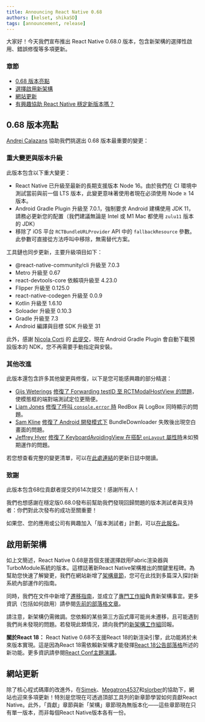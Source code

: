 ```yaml
---
title: Announcing React Native 0.68
authors: [kelset, shikaSD]
tags: [announcement, release]
---
```


大家好！今天我們宣布推出 React Native 0.68.0 版本，包含新架構的選擇性啟用、錯誤修復等多項更新。

### 章節

- [0.68 版本亮點](/blog/2022/03/30/version-068#highlights-of-068)
- [選擇啟用新架構](/blog/2022/03/30/version-068#opting-in-to-the-new-architecture)
- [網站更新](/blog/2022/03/30/version-068#website-updates)
- [有興趣協助 React Native 穩定新版本嗎？](/blog/2022/03/30/version-068#interested-in-helping-react-native-stabilize-new-releases)

<!--truncate-->

## 0.68 版本亮點

[Andrei Calazans](https://twitter.com/Andrei_Calazans) 協助我們挑選出 0.68 版本最重要的變更：

### 重大變更與版本升級

此版本包含以下重大變更：

- React Native 已升級至最新的長期支援版本 Node 16。由於我們在 CI 環境中測試當前與前一個 LTS 版本，此變更意味著使用者現在必須使用 Node ≥ 14 版本。
- Android Gradle Plugin 升級至 7.0.1，強制要求 Android 建構使用 JDK 11，請務必更新您的配置（我們建議無論是 Intel 或 M1 Mac 都使用 `zulu11` 版本的 JDK）
- 移除了 iOS 平台 `RCTBundleURLProvider` API 中的 `fallbackResource` 參數。此參數可直接從方法呼叫中移除，無需替代方案。

工具鏈也同步更新，主要升級項目如下：

- @react-native-community/cli 升級至 7.0.3
- Metro 升級至 0.67
- react-devtools-core 依賴項升級至 4.23.0
- Flipper 升級至 0.125.0
- react-native-codegen 升級至 0.0.9
- Kotlin 升級至 1.6.10
- Soloader 升級至 0.10.3
- Gradle 升級至 7.3
- Android 編譯與目標 SDK 升級至 31

此外，感謝 [Nicola Corti](https://github.com/cortinico) 的 [此提交](https://github.com/facebook/react-native/commit/bd7caa64f5d6ee5ea9484e92c3629c9ce711f73c)，現在 Android Gradle Plugin 會自動下載預設版本的 NDK，您不再需要手動指定與安裝。

### 其他改進

此版本還包含許多其他變更與修復，以下是您可能感興趣的部分精選：

- [Gijs Weterings](https://github.com/GijsWeterings) [修復了 Forwarding testID 至 RCTModalHostView 的問題](https://github.com/facebook/react-native/commit/5050e7eaa17cb417baf7c20eb5c4406cce6790a5)，使模態框的端對端測試定位更簡便。
- [Liam Jones](https://github.com/liamjones) [修復了呼叫 `console.error` 時](https://github.com/facebook/react-native/commit/9d2df5b8ae9) RedBox 與 LogBox 同時顯示的問題。
- [Sam Kline](https://github.com/samkline) [修復了 Android 開發模式下](https://github.com/facebook/react-native/commit/c8d823b9bd9619dfa1f5851af003cc24ba2e8830) BundleDownloader 失敗後出現空白畫面的問題。
- [Jeffrey Hyer](https://github.com/JeffreyHyer) [修復了 KeyboardAvoidingView 在搭配 `onLayout` 屬性時](https://github.com/facebook/react-native/commit/9c5e177a79c)未如預期運作的問題。

若您想查看完整的變更清單，可以在[此處連結](https://github.com/facebook/react-native/blob/main/CHANGELOG.md#0680)的更新日誌中閱讀。

### 致謝

此版本包含68位貢獻者提交的614次提交！感謝所有人！

我們也想感謝在穩定版0.68.0發布前幫助我們發現回歸問題的版本測試者與支持者：你們對此次發布的成功至關重要！

如果您、您的應用或公司有興趣加入「版本測試者」計劃，可以[在此報名](https://forms.gle/fPuPE1MZRDGWNqpd6)。

## 啟用新架構

如上文簡述，React Native 0.68是首個支援選擇啟用Fabric渲染器與TurboModule系統的版本。這標誌著新React Native架構推出的關鍵里程碑。為幫助您快速了解變更，我們在網站新增了[架構章節](/architecture/overview)，您可在此找到多篇深入探討新系統內部運作的指南。

同時，我們在文件中新增了[遷移指南](https://github.com/reactwg/react-native-new-architecture#guides)，並成立了[專門工作組](https://github.com/reactwg/react-native-new-architecture)負責新架構事宜。更多資訊（包括如何啟用）請參閱[先前的部落格文章](/blog/2022/03/15/an-update-on-the-new-architecture-rollout)。

請注意，新架構仍需微調。您依賴的某些第三方函式庫可能尚未遷移，且可能遇到我們尚未發現的問題。若發現此類情況，請向我們的[新架構工作組](https://github.com/reactwg/react-native-new-architecture)回報。

**關於React 18：** React Native 0.68不支援React 18的新渲染引擎，此功能將於未來版本實現。這是因為React 18需依賴新架構才能發揮[React 18公告部落格](https://reactjs.org/blog/2022/03/29/react-v18.html)所述的新功能。更多資訊請參閱[React Conf主題演講](https://www.youtube.com/watch?v=FZ0cG47msEk&t=1530s)。

## 網站更新

除了核心程式碼庫的改進外，在[Simek](https://github.com/Simek)、[Megatron4537](https://github.com/Megatron4537)和[slorber](https://github.com/slorber)的協助下，網站也迎來多項更新！特別是您現在可透過頂部工具列的新章節學習如何貢獻React Native。此外，「貢獻」章節與新「架構」章節現為無版本化——這些章節現在只有單一版本，而非每個React Native版本各有一份。